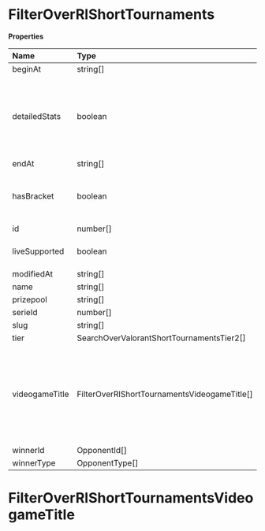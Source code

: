# FilterOverRlShortTournaments

**Properties**

| Name           | Type                                         | Required | Description                                                                                              |
| :------------- | :------------------------------------------- | :------- | :------------------------------------------------------------------------------------------------------- |
| beginAt        | string[]                                     | ❌       |                                                                                                          |
| detailedStats  | boolean                                      | ❌       | Whether the tournament is expected to have detailed statistics available                                 |
| endAt          | string[]                                     | ❌       |                                                                                                          |
| hasBracket     | boolean                                      | ❌       | Whether the tournament has a bracket                                                                     |
| id             | number[]                                     | ❌       |                                                                                                          |
| liveSupported  | boolean                                      | ❌       | Whether live is supported                                                                                |
| modifiedAt     | string[]                                     | ❌       |                                                                                                          |
| name           | string[]                                     | ❌       |                                                                                                          |
| prizepool      | string[]                                     | ❌       |                                                                                                          |
| serieId        | number[]                                     | ❌       |                                                                                                          |
| slug           | string[]                                     | ❌       |                                                                                                          |
| tier           | SearchOverValorantShortTournamentsTier2[]    | ❌       |                                                                                                          |
| videogameTitle | FilterOverRlShortTournamentsVideogameTitle[] | ❌       | A videogame title id or slug. <br/>Only for `/csgo/*`, `/codmw/*`, `/fifa/*` and `/ow/*` endpoints <br/> |
| winnerId       | OpponentId[]                                 | ❌       |                                                                                                          |
| winnerType     | OpponentType[]                               | ❌       |                                                                                                          |

# FilterOverRlShortTournamentsVideogameTitle

<!-- This file was generated by liblab | https://liblab.com/ -->
